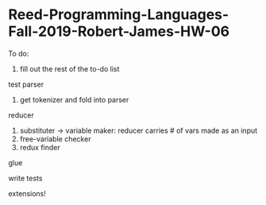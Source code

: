 # Reed-Programming-Languages-Fall-2019-Robert-James-HW-06

To do:
  1. fill out the rest of the to-do list

test parser
  1. get tokenizer and fold into parser

reducer
  1. substituter
      -> variable maker: reducer carries # of vars made as an input
  2. free-variable checker
  3. redux finder

glue

write tests




extensions!